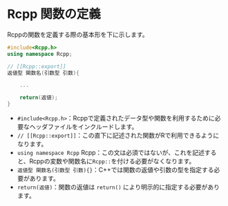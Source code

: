 # Rcpp 関数の定義

Rcppの関数を定義する際の基本形を下に示します。

```cpp
#include<Rcpp.h>
using namespace Rcpp;

// [[Rcpp::export]]
返値型 関数名(引数型 引数){

    ...

    return(返値);
}
```

* `#include<Rcpp.h>`：Rcppで定義されたデータ型や関数を利用するために必要なヘッダファイルをインクルードします。
* `// [[Rcpp::export]]`：この直下に記述された関数がRで利用できるようになります。
* `using namespace Rcpp` Rcpp：この文は必須ではないが、これを記述すると、Rcppの変数や関数名に`Rcpp::`を付ける必要がなくなります。
* `返値型 関数名(引数型 引数){}`：C++では関数の返値や引数の型を指定する必要があります。
* `return(返値)`：関数の返値は `return()` により明示的に指定する必要があります。


